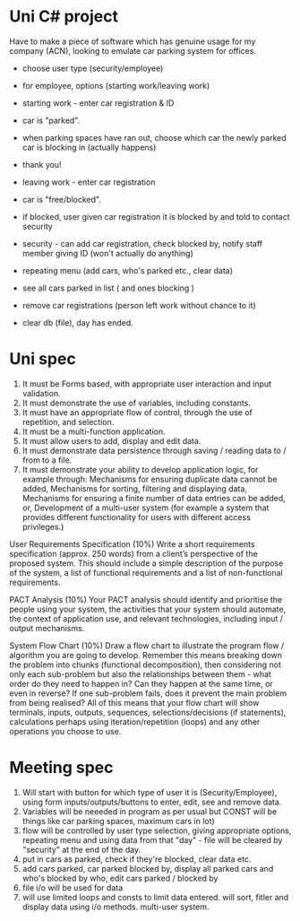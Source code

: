 # Uni C# project

Have to make a piece of software which has genuine usage for my company (ACN), looking to emulate car parking system for offices. 
- choose user type (security/employee)

- for employee, options (starting work/leaving work)

- starting work - enter car registration & ID
- car is "parked". 
- when parking spaces have ran out, choose which car the newly parked car is blocking in (actually happens) 
- thank you! 

- leaving work - enter car registration
- car is "free/blocked". 
- if blocked, user given car registration it is blocked by and told to contact security

- security - can add car registration, check blocked by, notify staff member giving ID (won't actually do anything) 
- repeating menu (add cars, who's parked etc., clear data)
- see all cars parked in list ( and ones blocking ) 
- remove car registrations (person left work without chance to it) 
- clear db (file), day has ended.

# Uni spec

1. It must be Forms based, with appropriate user interaction and input validation.
2. It must demonstrate the use of variables, including constants.
3. It must have an appropriate flow of control, through the use of repetition, and selection.
4. It must be a multi-function application.
5. It must allow users to add, display and edit data.
6. It must demonstrate data persistence through saving / reading data to / from to a file.
7. It must demonstrate your ability to develop application logic, for example through: Mechanisms for ensuring duplicate data cannot be added, Mechanisms for sorting, filtering and displaying data, Mechanisms for ensuring a finite number of data entries can be added, or, Development of a multi-user system (for example a system that provides different functionality for users with different access privileges.)

User Requirements Specification (10%) 
Write a short requirements specification (approx. 250 words) from a client’s perspective of the proposed system. This should include a simple description of the purpose of the system, a list of functional requirements and a list of non-functional requirements.

PACT Analysis (10%) 
Your PACT analysis should identify and prioritise the people using your system, the activities that your system should automate, the context of application use, and relevant technologies, including input / output mechanisms.

System Flow Chart (10%) 
Draw a flow chart to illustrate the program flow / algorithm you are going to develop. Remember this means breaking down the problem into chunks (functional decomposition), then considering not only each sub-problem but also the relationships between them - what order do they need to happen in? Can they happen at the same time, or even in reverse? If one sub-problem fails, does it prevent the main problem from being realised? All of this means that your flow chart will show terminals, inputs, outputs, sequences, selections/decisions (if statements), calculations perhaps using iteration/repetition (loops) and any other operations you choose to use.

# Meeting spec 

1. Will start with button for which type of user it is (Security/Employee), using form inputs/outputs/buttons to enter, edit, see and remove data.
2. Variables will be neeeded in program as per usual but CONST will be things like car parking spaces, maximum cars in lot)
3. flow will be controlled by user type selection, giving appropriate options, repeating menu and using data from that "day" - file will be cleared by "security" at the end of the day. 
4. put in cars as parked, check if they're blocked, clear data etc.
5. add cars parked, car parked blocked by, display all parked cars and who's blocked by who, edit cars parked / blocked by
6. file i/o will be used for data
7. will use limited loops and consts to limit data entered. will sort, fitler and display data using i/o methods. multi-user system.


